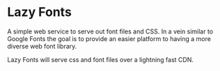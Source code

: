 # Lazy Fonts

A simple web service to serve out font files and CSS. In a vein similar to Google Fonts the goal is to provide an easier platform to having a more diverse web font library.

Lazy Fonts will serve css and font files over a lightning fast CDN.
